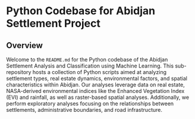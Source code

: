 # Python Codebase for Abidjan Settlement Project

## Overview

Welcome to the `README.md` for the Python codebase of the Abidjan Settlement Analysis and Classification using Machine Learning. This sub-repository hosts a collection of Python scripts aimed at analyzing settlement types, real estate dynamics, environmental factors, and spatial characteristics within Abidjan. Our analyses leverage data on real estate, NASA-derived environmental indices like the Enhanced Vegetation Index (EVI) and rainfall, as well as raster-based spatial analyses. Additionally, we perform exploratory analyses focusing on the relationships between settlements, administrative boundaries, and road infrastructure.

## 

